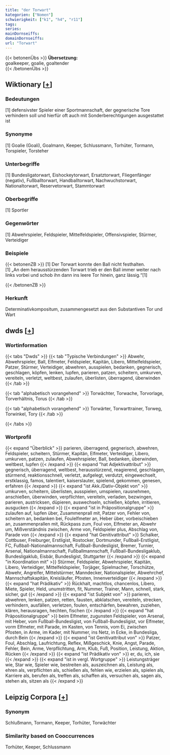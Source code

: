 ```yaml
---
title: "der Torwart"
kategorien: ["Nomen"]
schwierigkeit: ["k1", "h4", "r11"]
tags:
series:
mainDornseiffs:
domainDornseiffs:
url: "Torwart"
---
```


{{< betonenÜbs >}}
**Übersetzung:**  
goalkeeper, goalie, goaltender  
{{< /betonenÜbs >}}

## Wiktionary [[+](https://de.wiktionary.org/wiki/Torwart)]

### Bedeutungen
[1] defensivster Spieler einer Sportmannschaft, der gegnerische Tore verhindern soll und hierfür oft auch mit Sonderberechtigungen ausgestattet ist  

### Synonyme
[1] Goalie (Goali), Goalmann, Keeper, Schlussmann, Torhüter, Tormann, Torspieler, Torsteher  

### Unterbegriffe
[1] Bundesligatorwart, Eishockeytorwart, Ersatztorwart, Fliegenfänger (negativ), Fußballtorwart, Handballtorwart, Nachwuchstorwart, Nationaltorwart, Reservetorwart, Stammtorwart  

### Oberbegriffe
[1] Sportler  

### Gegenwörter
[1] Abwehrspieler, Feldspieler, Mittelfeldspieler, Offensivspieler, Stürmer, Verteidiger  

### Beispiele
{{< betonenZB >}}
[1] Der Torwart konnte den Ball nicht festhalten.  
[1] „An dem herausstürzenden Torwart trieb er den Ball immer weiter nach links vorbei und schob ihn dann ins leere Tor hinein, ganz lässig.“[1]  

{{< /betonenZB >}}
### Herkunft
Determinativkompositum, zusammengesetzt aus den Substantiven Tor und Wart  



## dwds [[+](https://www.dwds.de/wb/Torwart)]

### Wortinformation
{{< tabs "Dwds" >}}
{{< tab "Typische Verbindungen" >}}
Abwehr, Abwehrspieler, Ball, Elfmeter, Feldspieler, Kapitän, Libero, Mittelfeldspieler, Patzer, Stürmer, Verteidiger, abwehren, ausspielen, bedanken, gegnerisch, geschlagen, köpfen, lenken, lupfen, parieren, patzen, scheitern, umkurven, vereiteln, verletzt, weltbest, zulaufen, überlisten, überragend, überwinden
{{< /tab >}}

{{< tab "alphabetisch vorangehend" >}}
Torwächter, Torwache, Torvorlage, Torverhältnis, Torus
{{< /tab >}}

{{< tab "alphabetisch vorangehend" >}}
Torwärter, Torwarttrainer, Torweg, Torwinkel, Tory
{{< /tab >}}

{{< /tabs >}}

### Wortprofil
{{< expand "Überblick" >}} parieren, überragend, gegnerisch, abwehren, Feldspieler, scheitern, Stürmer, Kapitän, Elfmeter, Verteidiger, Libero, umkurven, patzen, zulaufen, Abwehrspieler, Ball, bedanken, überwinden, weltbest, lupfen {{< /expand >}}
{{< expand "hat Adjektivattribut" >}} gegnerisch, überragend, weltbest, herausstürzend, reagierend, geschlagen, stürmend, reaktionsschnell, verletzt, aufgelegt, verdutzt, eingewechselt, erstklassig, famos, talentiert, kaiserslauter, spielend, gekommen, genesen, erfahren {{< /expand >}}
{{< expand "ist Akk./Dativ-Objekt von" >}} umkurven, scheitern, überlisten, ausspielen, umspielen, rausnehmen, anschießen, überwinden, verpflichten, vereiteln, verladen, bezwingen, parieren, austricksen, düpieren, auswechseln, schießen, köpfen, irritieren, ausgucken {{< /expand >}}
{{< expand "ist in Präpositionalgruppe" >}} zulaufen auf, lupfen über, Zusammenprall mit, Patzer von, Fehler von, scheitern an, bedanken bei, Foulelfmeter an, Heber über, vorbeischieben an, zusammenprallen mit, Rückpass zum, Foul von, Elfmeter an, Abwehr um, Mißverständnis zwischen, Arme von, Feldspieler plus, Abschlag von, Parade von {{< /expand >}}
{{< expand "hat Genitivattribut" >}} Schalker, Cottbuser, Freiburger, Erstligist, Rostocker, Dortmunder, Fußball-Erstligist, FC, Fußball-Nationalmannschaft, Fußball-Bundesligist, Bremer, Turnier, Arsenal, Nationalmannschaft, Fußballmannschaft, Fußball-Bundesligaklub, Bundesligaklub, Eisbär, Bundesligist, Stuttgarter {{< /expand >}}
{{< expand "in Koordination mit" >}} Stürmer, Feldspieler, Abwehrspieler, Kapitän, Libero, Verteidiger, Mittelfeldspieler, Torjäger, Spielmacher, Torschütze, Abwehr, Angreifer, Mittelstürmer, Manndecker, Nationalspieler, Abwehrchef, Mannschaftskapitän, Kreisläufer, Pfosten, Innenverteidiger {{< /expand >}}
{{< expand "hat Prädikativ" >}} Rückhalt, machtlos, chancenlos, Libero, Miete, Spieler, Held, unumstritten, fit, Nummer, Trainer, Mann, schnell, stark, sicher, gut {{< /expand >}}
{{< expand "ist Subjekt von" >}} parieren, abwehren, lenken, patzen, retten, fausten, abklatschen, vereiteln, strecken, verhindern, ausfällen, verletzen, foulen, entschärfen, bewahren, zuziehen, klären, herausragen, hechten, fischen {{< /expand >}}
{{< expand "hat Präpositionalgruppe" >}} beim Elfmeter, zugunsten Feldspieler, von Arsenal, mit Heber, vom Fußball-Bundesligist, von Fußball-Bundesligist, vor Elfmeter, vorm Elfmeter, mit Parade, im Kasten, von Tennis, vom Ei, zwischen Pfosten, in Arme, im Kader, mit Nummer, ins Netz, in Ecke, in Bundesliga, durch Bein {{< /expand >}}
{{< expand "ist Genitivattribut von" >}} Patzer, Foul, Abschlag, Laufrichtung, Reflex, Mißgeschick, Knie, Angst, Parade, Fehler, Bein, Arme, Verpflichtung, Arm, Klub, Fuß, Position, Leistung, Aktion, Rücken {{< /expand >}}
{{< expand "ist Prädikativ von" >}} er, du, ich, sie {{< /expand >}}
{{< expand "ist in vergl. Wortgruppe" >}} Leistungsträger wie, Star wie, Spieler wie, bestreiten als, auszeichnen als, Leistung als, ehren als, verpflichten als, schießen als, fehlen wie, erzielen als, spielen als, Karriere als, berufen als, treffen als, schaffen als, versuchen als, sagen als, stehen als, sitzen als {{< /expand >}}

## Leipzig Corpora [[+](https://corpora.uni-leipzig.de/en/res?word=Torwart&corpusId=deu_newscrawl-public_2018)]


### Synonym
Schlußmann, Tormann, Keeper, Torhüter, Torwächter


### Similarity based on Cooccurrences
Torhüter, Keeper, Schlussmann

